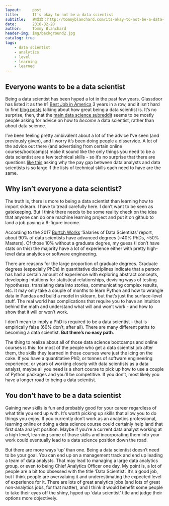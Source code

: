 ```yaml
---
layout:     post
title:      It’s okay to not be a data scientist
subtitle:   转载自：http://tommyblanchard.com/its-okay-to-not-be-a-data-scientist
date:       2018-02-20
author:     Tommy Blanchard
header-img: img/background2.jpg
catalog: true
tags:
    - data scientist
    - analytics
    - level
    - learning
    - learned
---
```


## Everyone wants to be a data scientist

Being a data scientist has been hyped a lot in the past few years. Glassdoor has listed it as the #1 [Best Job in America](https://www.glassdoor.com/List/Best-Jobs-in-America-LST_KQ0,20.htm) 3 years in a row, and it isn’t hard to find [blog posts](https://data36.com/become-data-scientist-7-plus-1-selfish-reasons) talking about how great being a data scientist is. It’s no surprise, then, that the [main data science subreddit](https://www.reddit.com/r/datascience) seems to be mostly people asking for advice on how to *become* a data scientist, rather than about data science.

I’ve been feeling pretty ambivalent about a lot of the advice I’ve seen (and previously given), and I worry it’s been doing people a disservice. A lot of the advice out there (and advertising from certain online courses/bootcamps) make it sound like the only things you need to be a data scientist are a few technical skills - so it’s no surprise that there are questions [like this](https://www.reddit.com/r/datascience/comments/7u0a4d/why_is_the_pay_gap_so_large_between_data_analysts) asking why the pay gap between data analysts and data scientists is so large if the lists of technical skills each need to have are the same.

## Why isn’t everyone a data scientist?

The truth is, there is more to being a data scientist than learning how to import sklearn. I have to tread carefully here. I don’t want to be seen as gatekeeping. But I think there needs to be some reality check on the idea that anyone can do one machine learning project and put it on github to land a job paying a 6-figure income.

According to the 2017 [Burtch Works](https://www.burtchworks.com/) ‘Salaries of Data Scientists’ report, about 90% of data scientists have advanced degrees (~40% PhDs, ~50% Masters). Of those 10% without a graduate degree, my guess (I don’t have stats on this) the majority have a lot of experience either with pretty high-level data analytics or software engineering. 

There are reasons for the large proportion of graduate degrees. Graduate degrees (especially PhDs) in quantitative disciplines indicate that a person has had a certain amount of experience with exploring abstract concepts, developing intuitions for statistical relationships, devising ways of testing hypotheses, translating data into stories, communicating complex results, etc. It may only take a couple of months to learn Python and how to wrangle data in Pandas and build a model in sklearn, but that’s just the surface-level stuff. The real world has complications that require you to have an intuition behind the math and understand what will and won’t work - and how to show that it will or won’t work.

I don’t mean to imply a PhD is required to be a data scientist - that is empirically false (60% don’t, after all). There are many different paths to becoming a data scientist. **But there’s no easy path**. 

The thing to realize about all of those data science bootcamps and online courses is this: for most of the people who get a data scientist job after them, the skills they learned in those courses were just the icing on the cake. If you have a quantitative PhD, or tonnes of software engineering experience, or years of working closely with data scientists as a data analyst, maybe all you need is a short course to pick up how to use a couple of Python packages and you’ll be competitive. If you don’t, most likely you have a longer road to being a data scientist.

## You don’t have to be a data scientist

Gaining new skills is fun and probably good for your career regardless of what title you end up with. It’s worth picking up skills that allow you to do things you enjoy. If you currently don’t work as an analytics professional, learning online or doing a data science course could certainly help land that first data analyst position. Maybe if you’re a current data analyst working at a high level, learning some of those skills and incorporating them into your work could eventually lead to a data science position down the road.

But there are more ways ‘up’ than one. Being a data scientist doesn’t need to be your goal. You can end up on a management track and end up leading a team of data analysts. That may lead to managing a large data analytics group, or even to being Chief Analytics Officer one day. My point is, a lot of people are a bit too obsessed with the title ‘Data Scientist’. It’s a good job, but I think people are overvaluing it and underestimating the expected level of experience for it. There are lots of great analytics jobs (and lots of great non-analytics jobs, for that matter), and I think it would benefit some people to take their eyes off the shiny, hyped up ‘data scientist’ title and judge their options more objectively.
